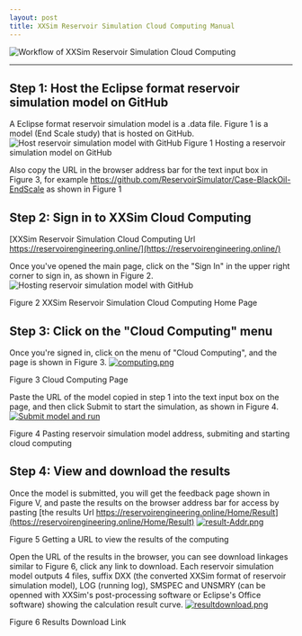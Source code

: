 ```yaml
---
layout: post
title: XXSim Reservoir Simulation Cloud Computing Manual
---
```



![Workflow of XXSim Reservoir Simulation Cloud Computing](https://www.peclouds.com/wp-content/uploads/2019/07/cloud-computing-workflow.png "Workflow")
  
---

## Step 1: Host the Eclipse format reservoir simulation model on GitHub
A Eclipse format reservoir simulation model is a .data file.
Figure 1 is a model (End Scale study) that is hosted on GitHub. 
![Host reservoir simulation model with GitHub](https://i.postimg.cc/Y2x2cN3x/githubcase.png "GitHub sample")
Figure 1 Hosting a reservoir simulation model on GitHub

Also copy the URL in the browser address bar for the text input box in Figure 3, for example https://github.com/ReservoirSimulator/Case-BlackOil-EndScale as shown in Figure 1

## Step 2: Sign in to XXSim Cloud Computing
[XXSim Reservoir Simulation Cloud Computing Url https://reservoirengineering.online/](https://reservoirengineering.online/)

Once you've opened the main page, click on the "Sign In" in the upper right corner to sign in, as shown in Figure 2. ![Hosting reservoir simulation model with GitHub](https://www.peclouds.com/wp-content/uploads/2019/07/home.png "Home Page")

Figure 2 XXSim Reservoir Simulation Cloud Computing Home Page

## Step 3: Click on the "Cloud Computing" menu

Once you're signed in, click on the menu of "Cloud Computing", and the page is shown in Figure 3. [![computing.png](https://www.peclouds.com/wp-content/uploads/2019/07/computing.png)](https://www.peclouds.com/wp-content/uploads/2019/07/computing.png)

Figure 3 Cloud Computing Page

Paste the URL of the model copied in step 1 into the text input box on the page, and then click Submit to start the simulation, as shown in Figure 4. [![Submit model and run](https://www.peclouds.com/wp-content/uploads/2019/07/submit.png)](https://www.peclouds.com/wp-content/uploads/2019/07/submit.png)

Figure 4 Pasting reservoir simulation model address, submiting and starting cloud computing

## Step 4: View and download the results
Once the model is submitted, you will get the feedback page shown in Figure V, and paste the results on the browser address bar for access by pasting [the results Url https://reservoirengineering.online/Home/Result](https://reservoirengineering.online/Home/Result) [![result-Addr.png](https://www.peclouds.com/wp-content/uploads/2019/07/result-Addr.png)](https://www.peclouds.com/wp-content/uploads/2019/07/result-Addr.png/)

Figure 5 Getting a URL to view the results of the computing

Open the URL of the results in the browser, you can see download linkages similar to Figure 6, click any link to download.
Each reservoir simulation model outputs 4 files, suffix DXX (the converted XXSim format of reservoir simulation model), LOG (running log), SMSPEC and UNSMRY (can be openned with XXSim's post-processing software or Eclipse's Office software) showing the calculation result curve. [![resultdownload.png](https://www.peclouds.com/wp-content/uploads/2019/07/resultdownload.png)](https://www.peclouds.com/wp-content/uploads/2019/07/resultdownload.png)

Figure 6 Results Download Link
